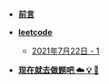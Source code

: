 * [**前言**](prelude.md)
  
* [**leetcode**](prelude.md)

    * [2021年7月22日 - 1](leetcode/1.md)
    
* [**现在就去做题吧 :cloud: :bulb: :balloon:**](https://leetcode-cn.com/problemset/all/)

